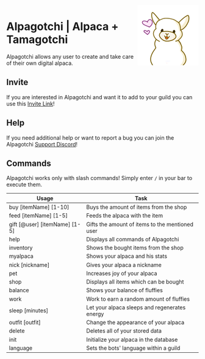 <img align="right" src="src/main/resources/assets/avatar.png" alt="Avatar"/>

# Alpagotchi | Alpaca + Tamagotchi

Alpagotchi allows any user to create and take care of their own digital alpaca.

## Invite

If you are interested in Alpagotchi and want it to add to your guild you can use
this [Invite Link](https://discord.com/oauth2/authorize?client_id=780910199875567616&permissions=2147798080&scope=bot%20applications.commands)!

## Help

If you need additional help or want to report a bug you can join the
Alpagotchi [Support Discord](https://discord.gg/DXtYyzGhXR)!

## Commands

Alpagotchi works only with slash commands! Simply enter `/` in your bar to execute them.

| Usage                         | Task                                            |
|-------------------------------|-------------------------------------------------|
| buy [itemName] [1-10]         | Buys the amount of items from the shop          |
| feed [itemName] [1-5]         | Feeds the alpaca with the item                  |
| gift [@user] [itemName] [1-5] | Gifts the amount of items to the mentioned user |
| help                          | Displays all commands of Alpagotchi             |
| inventory                     | Shows the bought items from the shop            |
| myalpaca                      | Shows your alpaca and his stats                 |
| nick [nickname]               | Gives your alpaca a nickname                    |
| pet                           | Increases joy of your alpaca                    |
| shop                          | Displays all items which can be bought          |
| balance                       | Shows your balance of fluffies                  |
| work                          | Work to earn a random amount of fluffies        |
| sleep [minutes]               | Let your alpaca sleeps  and regenerates energy  |
| outfit [outfit]               | Change the appearance of your alpaca            |
| delete                        | Deletes all of your stored data                 |
| init                          | Initialize your alpaca in the database          |
| language                      | Sets the bots' language within a guild          |